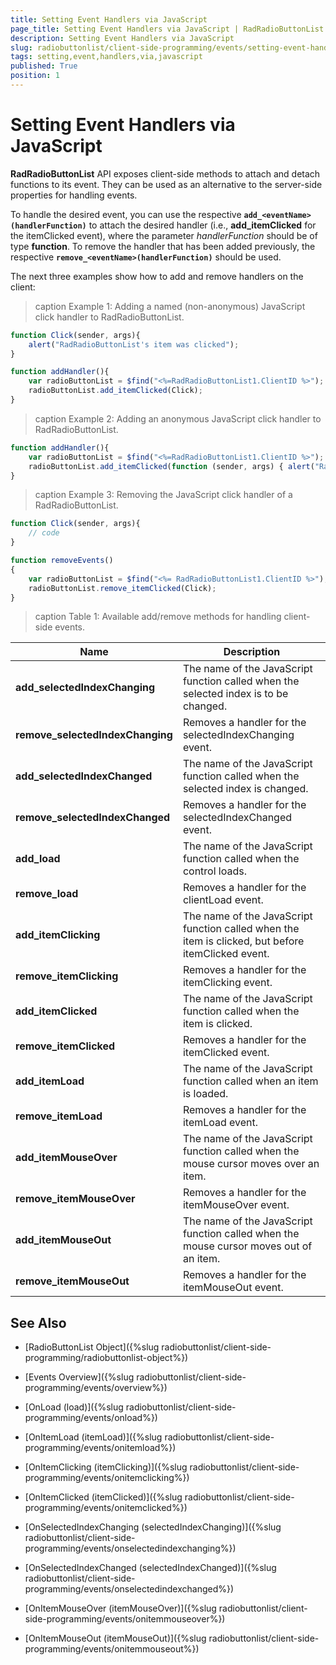 ```yaml
---
title: Setting Event Handlers via JavaScript
page_title: Setting Event Handlers via JavaScript | RadRadioButtonList for ASP.NET AJAX Documentation
description: Setting Event Handlers via JavaScript
slug: radiobuttonlist/client-side-programming/events/setting-event-handlers-via-javascript
tags: setting,event,handlers,via,javascript
published: True
position: 1
---
```


# Setting Event Handlers via JavaScript

**RadRadioButtonList** API exposes client-side methods to attach and detach functions to its event. They can be used as an alternative to the server-side properties for handling events. 

To handle the desired event, you can use the respective **`add_<eventName>(handlerFunction)`** to attach the desired handler (i.e., **add_itemClicked** for the itemClicked event), where the parameter *handlerFunction* should be of type **function**. To remove the handler that has been added previously, the respective **`remove_<eventName>(handlerFunction)`** should be used.

The next three examples show how to add and remove handlers on the client:

>caption Example 1: Adding a named (non-anonymous) JavaScript click handler to RadRadioButtonList.

````JavaScript
function Click(sender, args){
	alert("RadRadioButtonList's item was clicked");
}

function addHandler(){
	var radioButtonList = $find("<%=RadRadioButtonList1.ClientID %>");
	radioButtonList.add_itemClicked(Click);
}
````

>caption Example 2: Adding an anonymous JavaScript click handler to RadRadioButtonList.

````JavaScript
function addHandler(){
	var radioButtonList = $find("<%=RadRadioButtonList1.ClientID %>");
	radioButtonList.add_itemClicked(function (sender, args) { alert("RadRadioButtonList's item was clicked"); });
}
````

>caption Example 3: Removing the JavaScript click handler of a RadRadioButtonList.

````JavaScript
function Click(sender, args){
	// code
}

function removeEvents()
{
    var radioButtonList = $find("<%= RadRadioButtonList1.ClientID %>");
    radioButtonList.remove_itemClicked(Click);
}
````

>caption Table 1: Available add/remove methods for handling client-side events.

| Name | Description |
| ------ | ------ |
|**add_selectedIndexChanging**|The name of the JavaScript function called when the selected index is to be changed.|
|**remove_selectedIndexChanging**|Removes a handler for the selectedIndexChanging event.|
|**add_selectedIndexChanged**|The name of the JavaScript function called when the selected index is changed.|
|**remove_selectedIndexChanged**|Removes a handler for the selectedIndexChanged event.|
|**add_load**|The name of the JavaScript function called when the control loads.|
|**remove_load**|Removes a handler for the clientLoad event.|
|**add_itemClicking**|The name of the JavaScript function called when the item is clicked, but before itemClicked event.|
|**remove_itemClicking**|Removes a handler for the itemClicking event.|
|**add_itemClicked**|The name of the JavaScript function called when the item is clicked.|
|**remove_itemClicked**|Removes a handler for the itemClicked event.|
|**add_itemLoad**|The name of the JavaScript function called when an item is loaded.|
|**remove_itemLoad**|Removes a handler for the itemLoad event.|
|**add_itemMouseOver**|The name of the JavaScript function called when the mouse cursor moves over an item.|
|**remove_itemMouseOver**|Removes a handler for the itemMouseOver event.|
|**add_itemMouseOut**|The name of the JavaScript function called when the mouse cursor moves out of an item.|
|**remove_itemMouseOut**|Removes a handler for the itemMouseOut event.|

## See Also

 * [RadioButtonList Object]({%slug radiobuttonlist/client-side-programming/radiobuttonlist-object%})
 
 * [Events Overview]({%slug radiobuttonlist/client-side-programming/events/overview%})

* [OnLoad (load)]({%slug radiobuttonlist/client-side-programming/events/onload%})

* [OnItemLoad (itemLoad)]({%slug radiobuttonlist/client-side-programming/events/onitemload%})

* [OnItemClicking (itemClicking)]({%slug radiobuttonlist/client-side-programming/events/onitemclicking%})

* [OnItemClicked (itemClicked)]({%slug radiobuttonlist/client-side-programming/events/onitemclicked%})

* [OnSelectedIndexChanging (selectedIndexChanging)]({%slug radiobuttonlist/client-side-programming/events/onselectedindexchanging%})

* [OnSelectedIndexChanged (selectedIndexChanged)]({%slug radiobuttonlist/client-side-programming/events/onselectedindexchanged%})

* [OnItemMouseOver (itemMouseOver)]({%slug radiobuttonlist/client-side-programming/events/onitemmouseover%})

* [OnItemMouseOut (itemMouseOut)]({%slug radiobuttonlist/client-side-programming/events/onitemmouseout%})



